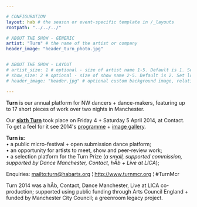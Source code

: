 ```yaml
---

# CONFIGURATION
layout: hab # the season or event-specific template in /_layouts
rootpath: "../../../"

# ABOUT THE SHOW - GENERIC
artist: "Turn" # the name of the artist or company
header_image: "header_turn_photo.jpg"   


# ABOUT THE SHOW - LAYOUT
# artist_size: 1 # optional - size of artist name 1-5. Default is 1. Set longer names to lower values
# show_size: 2 # optional - size of show name 2-5. Default is 2. Set longer names to lower values
# header_image: "header.jpg" # optional custom background image, relative to current page

---
```

**Turn** is our annual platform for NW dancers + dance-makers, featuring up to 17 short pieces of work over two nights in Manchester.       
       
Our **[sixth Turn](/archive/2014-turn)** took place on Friday 4 + Saturday 5 April 2014, at Contact. To get a feel for it see 2014's [programme](/archive/2014-turn) + [image gallery](/galleries/2014-turn).       
       
**Turn is:**        
• a public micro-festival + open submission dance platform;        
• an opportunity for artists to meet, show and peer-review work;        
• a selection platform for the Turn Prize (*a small, supported commission, supported by Dance Manchester, Contact, hÅb + Live at LICA*);         
        
Enquiries: <mailto:turn@habarts.org> ¦ <http://www.turnmcr.org> ¦ #TurnMcr        
        
Turn 2014 was a hÅb, Contact, Dance Manchester, Live at LICA co-production; supported using public funding through Arts Council England + funded by Manchester City Council; a greenroom legacy project.
